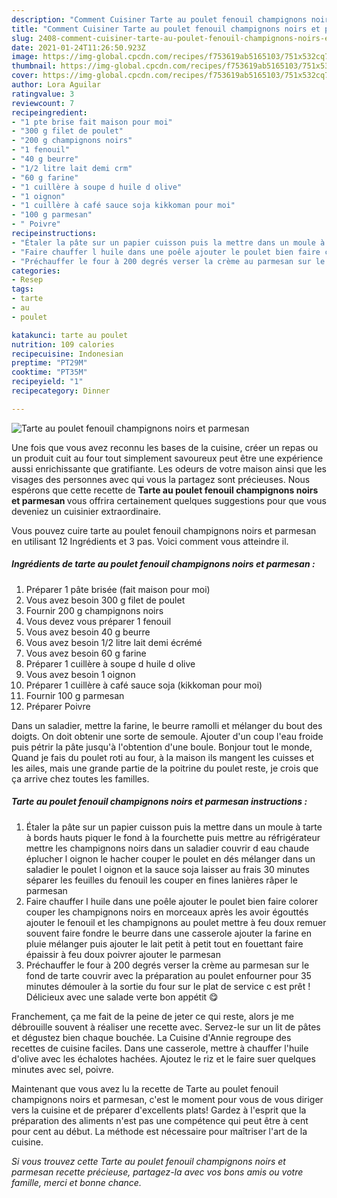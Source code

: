 ```yaml
---
description: "Comment Cuisiner Tarte au poulet fenouil champignons noirs et parmesan"
title: "Comment Cuisiner Tarte au poulet fenouil champignons noirs et parmesan"
slug: 2408-comment-cuisiner-tarte-au-poulet-fenouil-champignons-noirs-et-parmesan
date: 2021-01-24T11:26:50.923Z
image: https://img-global.cpcdn.com/recipes/f753619ab5165103/751x532cq70/tarte-au-poulet-fenouil-champignons-noirs-et-parmesan-photo-principale-de-la-recette.jpg
thumbnail: https://img-global.cpcdn.com/recipes/f753619ab5165103/751x532cq70/tarte-au-poulet-fenouil-champignons-noirs-et-parmesan-photo-principale-de-la-recette.jpg
cover: https://img-global.cpcdn.com/recipes/f753619ab5165103/751x532cq70/tarte-au-poulet-fenouil-champignons-noirs-et-parmesan-photo-principale-de-la-recette.jpg
author: Lora Aguilar
ratingvalue: 3
reviewcount: 7
recipeingredient:
- "1 pte brise fait maison pour moi"
- "300 g filet de poulet"
- "200 g champignons noirs"
- "1 fenouil"
- "40 g beurre"
- "1/2 litre lait demi crm"
- "60 g farine"
- "1 cuillère à soupe d huile d olive"
- "1 oignon"
- "1 cuillère à café sauce soja kikkoman pour moi"
- "100 g parmesan"
- " Poivre"
recipeinstructions:
- "Étaler la pâte sur un papier cuisson puis la mettre dans un moule à tarte à bords hauts piquer le fond à la fourchette puis mettre au réfrigérateur mettre les champignons noirs dans un saladier couvrir d eau chaude éplucher l oignon le hacher couper le poulet en dés mélanger dans un saladier le poulet l oignon et la sauce soja laisser au frais 30 minutes séparer les feuilles du fenouil les couper en fines lanières râper le parmesan"
- "Faire chauffer l huile dans une poêle ajouter le poulet bien faire colorer couper les champignons noirs en morceaux après les avoir égouttés ajouter le fenouil et les champignons au poulet mettre à feu doux remuer souvent faire fondre le beurre dans une casserole ajouter la farine en pluie mélanger puis ajouter le lait petit à petit tout en fouettant faire épaissir à feu doux poivrer ajouter le parmesan"
- "Préchauffer le four à 200 degrés verser la crème au parmesan sur le fond de tarte couvrir avec la préparation au poulet enfourner pour 35 minutes démouler à la sortie du four sur le plat de service c est prêt ! Délicieux avec une salade verte bon appétit 😋"
categories:
- Resep
tags:
- tarte
- au
- poulet

katakunci: tarte au poulet 
nutrition: 109 calories
recipecuisine: Indonesian
preptime: "PT29M"
cooktime: "PT35M"
recipeyield: "1"
recipecategory: Dinner

---
```



![Tarte au poulet fenouil champignons noirs et parmesan](https://img-global.cpcdn.com/recipes/f753619ab5165103/751x532cq70/tarte-au-poulet-fenouil-champignons-noirs-et-parmesan-photo-principale-de-la-recette.jpg)

Une fois que vous avez reconnu les bases de la cuisine, créer un repas ou un produit cuit au four tout simplement savoureux peut être une expérience aussi enrichissante que gratifiante. Les odeurs de votre maison ainsi que les visages des personnes avec qui vous la partagez sont précieuses. Nous espérons que cette recette de <strong> Tarte au poulet fenouil champignons noirs et parmesan </strong> vous offrira certainement quelques suggestions pour que vous deveniez un cuisinier extraordinaire.

<!--inarticleads1-->

Vous pouvez cuire tarte au poulet fenouil champignons noirs et parmesan en utilisant 12 Ingrédients et 3 pas. Voici comment vous atteindre il.

##### Ingrédients de tarte au poulet fenouil champignons noirs et parmesan :

1. Préparer 1 pâte brisée (fait maison pour moi)
1. Vous avez besoin 300 g filet de poulet
1. Fournir 200 g champignons noirs
1. Vous devez vous préparer 1 fenouil
1. Vous avez besoin 40 g beurre
1. Vous avez besoin 1/2 litre lait demi écrémé
1. Vous avez besoin 60 g farine
1. Préparer 1 cuillère à soupe d huile d olive
1. Vous avez besoin 1 oignon
1. Préparer 1 cuillère à café sauce soja (kikkoman pour moi)
1. Fournir 100 g parmesan
1. Préparer  Poivre


Dans un saladier, mettre la farine, le beurre ramolli et mélanger du bout des doigts. On doit obtenir une sorte de semoule. Ajouter d&#39;un coup l&#39;eau froide puis pétrir la pâte jusqu&#39;à l&#39;obtention d&#39;une boule. Bonjour tout le monde, Quand je fais du poulet roti au four, à la maison ils mangent les cuisses et les ailes, mais une grande partie de la poitrine du poulet reste, je crois que ça arrive chez toutes les familles. 

<!--inarticleads2-->

##### Tarte au poulet fenouil champignons noirs et parmesan instructions :

1. Étaler la pâte sur un papier cuisson puis la mettre dans un moule à tarte à bords hauts piquer le fond à la fourchette puis mettre au réfrigérateur mettre les champignons noirs dans un saladier couvrir d eau chaude éplucher l oignon le hacher couper le poulet en dés mélanger dans un saladier le poulet l oignon et la sauce soja laisser au frais 30 minutes séparer les feuilles du fenouil les couper en fines lanières râper le parmesan
1. Faire chauffer l huile dans une poêle ajouter le poulet bien faire colorer couper les champignons noirs en morceaux après les avoir égouttés ajouter le fenouil et les champignons au poulet mettre à feu doux remuer souvent faire fondre le beurre dans une casserole ajouter la farine en pluie mélanger puis ajouter le lait petit à petit tout en fouettant faire épaissir à feu doux poivrer ajouter le parmesan
1. Préchauffer le four à 200 degrés verser la crème au parmesan sur le fond de tarte couvrir avec la préparation au poulet enfourner pour 35 minutes démouler à la sortie du four sur le plat de service c est prêt ! Délicieux avec une salade verte bon appétit 😋


Franchement, ça me fait de la peine de jeter ce qui reste, alors je me débrouille souvent à réaliser une recette avec. Servez-le sur un lit de pâtes et dégustez bien chaque bouchée. La Cuisine d&#39;Annie regroupe des recettes de cuisine faciles. Dans une casserole, mettre à chauffer l&#39;huile d&#39;olive avec les échalotes hachées. Ajoutez le riz et le faire suer quelques minutes avec sel, poivre. 

<!--inarticleads1-->

<p>
Maintenant que vous avez lu la recette de Tarte au poulet fenouil champignons noirs et parmesan, c'est le moment pour vous de vous diriger vers la cuisine et de préparer d'excellents plats! Gardez à l'esprit que la préparation des aliments n'est pas une compétence qui peut être à cent pour cent au début. La méthode est nécessaire pour maîtriser l'art de la cuisine.
</p>

<p>
<i>Si vous trouvez cette Tarte au poulet fenouil champignons noirs et parmesan recette précieuse, partagez-la avec vos bons amis ou votre famille, merci et bonne chance.</i>
</p>
